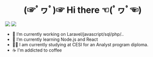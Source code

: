 
<center> <h1> (☞ﾟヮﾟ)☞         Hi there         ☜(ﾟヮﾟ☜)</h1> </center>

<img src="https://github-readme-stats.vercel.app/api?username=ppoupardin&hide=issues,contribs&include_all_commits=true&count_private=true&show_icons=true&theme=cobalt"/> <img src="https://github-readme-stats.vercel.app/api/top-langs/?username=ppoupardin&count_private=true&show_icons=true&layout=compact&theme=cobalt"/>

- 🔭 I’m currently working on Laravel/javascript/sql/php/..
- 🌱 I’m currently learning Node.js and React
- 👨‍🎓 I am currently studying at CESI for an Analyst program diploma.
- ☕ I'm addicted to coffee
